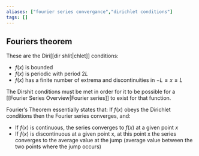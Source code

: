 ```yaml
---
aliases: ["fourier series convergance","dirichlet conditions"]
tags: []
---
```


## Fouriers theorem
These are the Diri[[dir shlit|chlet]] conditions:
- $f(x)$ is bounded
- $f(x)$ is periodic with period $2L$
- $f(x)$ has a finite number of extrema and discontinuities in $-L \leq x \leq L$

The Dirshit conditions must be met in order for it to be possible for a [[Fourier Series Overview|Fourier series]] to exist for that function.


Fourier’s Theorem essentially states that: If $f(x)$ obeys the Dirichlet conditions then the Fourier series converges, and:
- If $f(x)$ is continuous, the series converges to $f(x)$ at a given point $x$
- If $f(x)$ is discontinuous at a given point x, at this point x the series converges to the average value at the jump (average value between the two points where the jump occurs)




